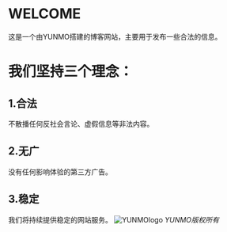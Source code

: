 # WELCOME
这是一个由YUNMO搭建的博客网站，主要用于发布一些合法的信息。

# 我们坚持三个理念：

## 1.合法
不散播任何反社会言论、虚假信息等非法内容。

## 2.无广
没有任何影响体验的第三方广告。

## 3.稳定
我们将持续提供稳定的网站服务。
![YUNMOlogo](https://github.com/user-attachments/assets/c352dc07-4c42-4d7b-9d19-a389caa2d6e3)
_YUNMO版权所有_